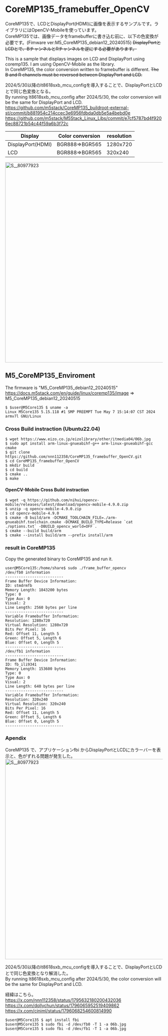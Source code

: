# CoreMP135_framebuffer_OpenCV

CoreMP135で、LCDとDisplayPort(HDMI)に画像を表示するサンプルです。ライブラリにはOpenCV-Mobileを使っています。  
CoreMP135では、画像データをframebufferに書き込む前に、以下の色変換が必要です。(Fimware ver:M5_CoreMP135_debian12_20240515)
~~DisplayPortとLCDとで、BチャンネルとRチャンネルを逆にする必要があります。~~

This is a sample that displays images on LCD and DisplayPort using coremp135. I am using OpenCV-Mobile as the library.  
In CoreMP135, the color conversion written to framebuffer is different. ~~The B and R channels must be reversed between DisplayPort and LCD.~~

2024/5/30以降のlt8618sxb_mcu_configを導入することで、DisplayPortとLCDとで同じ色変換となる。  
By running lt8618sxb_mcu_config after 2024/5/30, the color conversion will be the same for DisplayPort and LCD.  
https://github.com/m5stack/CoreMP135_buildroot-external-st/commit/b881954c214ccec3e6956fdbda0db5e5a4bebd0e  
https://github.com/m5stack/M5Stack_Linux_Libs/commit/e7cf5787bd4f9206ec88721b54c44f59a6b3f72c  




|Display|Color conversion | resolution |
|-------------| ------------- | ------------- |
|DisplayPort(HDMI)| BGR888⇒BGR565   |  1280x720   |
|LCD|BGR888⇒BGR565 | 320x240    |


<img width="640" alt="S__80977923" src="https://github.com/nnn112358/CoreMP135_framebuffer_OpenCV/assets/27625496/7253fda7-6f79-4ebc-9a60-d4bf5b55b4bf">

## M5_CoreMP135_Enviroment

The firmware is "M5_CoreMP135_debian12_20240515"  
https://docs.m5stack.com/en/guide/linux/coremp135/image ⇒ M5_CoreMP135_debian12_20240515	

```
$ $user@M5Core135 $ uname -a
Linux M5Core135 5.15.118 #1 SMP PREEMPT Tue May 7 15:14:07 CST 2024 armv7l GNU/Linux
```

### Cross Build instraction (Ubuntu22.04)

```
$ wget https://www.eizo.co.jp/eizolibrary/other/itmedia04/06b.jpg
$ sudo apt install arm-linux-gnueabihf-g++ arm-linux-gnueabihf-gcc cmake
$ git clone https://github.com/nnn112358/CoreMP135_framebuffer_OpenCV.git
$ cd CoreMP135_framebuffer_OpenCV
$ mkdir build
$ cd build
$ cmake ..
$ make
```

#### OpenCV-Mobile Cross Build instraction
```
$ wget -q https://github.com/nihui/opencv-mobile/releases/latest/download/opencv-mobile-4.9.0.zip
$ unzip -q opencv-mobile-4.9.0.zip
$ cd opencv-mobile-4.9.0
$ cmake -B build/arm -DCMAKE_TOOLCHAIN_FILE=./arm-gnueabihf.toolchain.cmake -DCMAKE_BUILD_TYPE=Release `cat ./options.txt` -DBUILD_opencv_world=OFF .
$ cmake --build build/arm
$ cmake --install build/arm --prefix install/arm
```


### result in CoreMP135
Copy the generated binary to CoreMP135 and run it.

```
user@M5Core135:/home/share$ sudo ./frame_buffer_opencv
/dev/fb0 information
--------------------------
Frame Buffer Device Information:
ID: stmdrmfb
Memory Length: 1843200 bytes
Type: 0
Type Aux: 0
Visual: 2
Line Length: 2560 bytes per line
--------------------------
Variable Framebuffer Information:
Resolution: 1280x720
Virtual Resolution: 1280x720
Bits Per Pixel: 16
Red: Offset 11, Length 5
Green: Offset 5, Length 6
Blue: Offset 0, Length 5
--------------------------
/dev/fb1 information
--------------------------
Frame Buffer Device Information:
ID: fb_ili9341
Memory Length: 153600 bytes
Type: 0
Type Aux: 0
Visual: 2
Line Length: 640 bytes per line
--------------------------
Variable Framebuffer Information:
Resolution: 320x240
Virtual Resolution: 320x240
Bits Per Pixel: 16
Red: Offset 11, Length 5
Green: Offset 5, Length 6
Blue: Offset 0, Length 5
--------------------------
```

### Apendix
CoreMP135 で、アプリケーションfbi からDisplayPortとLCDにカラーバーを表示と、色がずれる問題が発生した。 
<img width="640" alt="S__80977923" src="https://github.com/nnn112358/CoreMP135_framebuffer_OpenCV/assets/27625496/78c63160-3e39-43e0-bf4f-8327f33d26bf">

2024/5/30以降のlt8618sxb_mcu_configを導入することで、DisplayPortとLCDとで同じ色変換となり解消した。  
By running lt8618sxb_mcu_config after 2024/5/30, the color conversion will be the same for DisplayPort and LCD.  

経緯はこちら。  
https://x.com/nnn112358/status/1795632180200432036  
https://x.com/dollychun/status/1796065952519409862  
https://x.com/ciniml/status/1796068254600814990  

```
$user@M5Core135 $ apt install fbi
$user@M5Core135 $ sudo fbi -d /dev/fb0 -T 1 -a 06b.jpg
$user@M5Core135 $ sudo fbi -d /dev/fb1 -T 1 -a 06b.jpg
```




